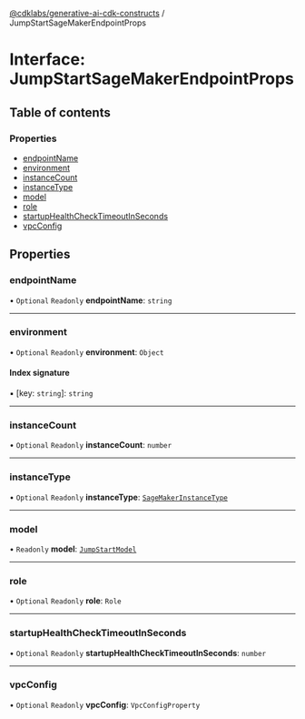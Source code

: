 [@cdklabs/generative-ai-cdk-constructs](../README.md) / JumpStartSageMakerEndpointProps

# Interface: JumpStartSageMakerEndpointProps

## Table of contents

### Properties

- [endpointName](JumpStartSageMakerEndpointProps.md#endpointname)
- [environment](JumpStartSageMakerEndpointProps.md#environment)
- [instanceCount](JumpStartSageMakerEndpointProps.md#instancecount)
- [instanceType](JumpStartSageMakerEndpointProps.md#instancetype)
- [model](JumpStartSageMakerEndpointProps.md#model)
- [role](JumpStartSageMakerEndpointProps.md#role)
- [startupHealthCheckTimeoutInSeconds](JumpStartSageMakerEndpointProps.md#startuphealthchecktimeoutinseconds)
- [vpcConfig](JumpStartSageMakerEndpointProps.md#vpcconfig)

## Properties

### endpointName

• `Optional` `Readonly` **endpointName**: `string`

___

### environment

• `Optional` `Readonly` **environment**: `Object`

#### Index signature

▪ [key: `string`]: `string`

___

### instanceCount

• `Optional` `Readonly` **instanceCount**: `number`

___

### instanceType

• `Optional` `Readonly` **instanceType**: [`SageMakerInstanceType`](../classes/SageMakerInstanceType.md)

___

### model

• `Readonly` **model**: [`JumpStartModel`](../classes/JumpStartModel.md)

___

### role

• `Optional` `Readonly` **role**: `Role`

___

### startupHealthCheckTimeoutInSeconds

• `Optional` `Readonly` **startupHealthCheckTimeoutInSeconds**: `number`

___

### vpcConfig

• `Optional` `Readonly` **vpcConfig**: `VpcConfigProperty`

